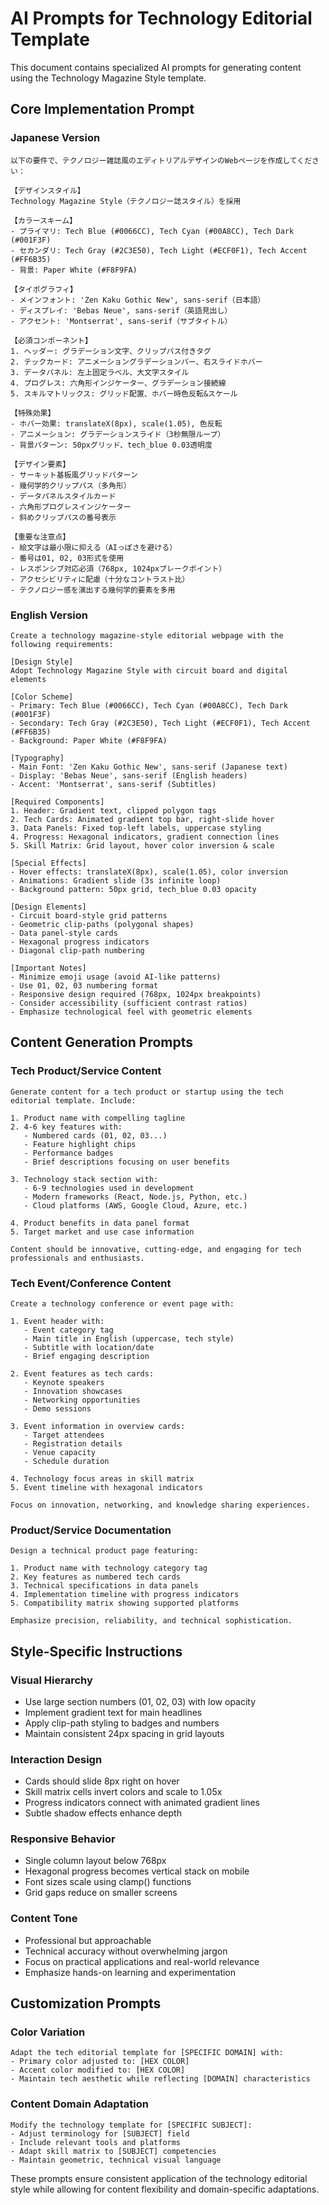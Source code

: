 # AI Prompts for Technology Editorial Template

This document contains specialized AI prompts for generating content using the Technology Magazine Style template.

## Core Implementation Prompt

### Japanese Version

```
以下の要件で、テクノロジー雑誌風のエディトリアルデザインのWebページを作成してください：

【デザインスタイル】
Technology Magazine Style（テクノロジー誌スタイル）を採用

【カラースキーム】
- プライマリ: Tech Blue (#0066CC), Tech Cyan (#00A8CC), Tech Dark (#001F3F)
- セカンダリ: Tech Gray (#2C3E50), Tech Light (#ECF0F1), Tech Accent (#FF6B35)
- 背景: Paper White (#F8F9FA)

【タイポグラフィ】
- メインフォント: 'Zen Kaku Gothic New', sans-serif（日本語）
- ディスプレイ: 'Bebas Neue', sans-serif（英語見出し）
- アクセント: 'Montserrat', sans-serif（サブタイトル）

【必須コンポーネント】
1. ヘッダー: グラデーション文字、クリップパス付きタグ
2. テックカード: アニメーショングラデーションバー、右スライドホバー
3. データパネル: 左上固定ラベル、大文字スタイル
4. プログレス: 六角形インジケーター、グラデーション接続線
5. スキルマトリックス: グリッド配置、ホバー時色反転&スケール

【特殊効果】
- ホバー効果: translateX(8px), scale(1.05), 色反転
- アニメーション: グラデーションスライド（3秒無限ループ）
- 背景パターン: 50pxグリッド、tech_blue 0.03透明度

【デザイン要素】
- サーキット基板風グリッドパターン
- 幾何学的クリップパス（多角形）
- データパネルスタイルカード
- 六角形プログレスインジケーター
- 斜めクリップパスの番号表示

【重要な注意点】
- 絵文字は最小限に抑える（AIっぽさを避ける）
- 番号は01, 02, 03形式を使用
- レスポンシブ対応必須（768px, 1024pxブレークポイント）
- アクセシビリティに配慮（十分なコントラスト比）
- テクノロジー感を演出する幾何学的要素を多用
```

### English Version

```
Create a technology magazine-style editorial webpage with the following requirements:

[Design Style]
Adopt Technology Magazine Style with circuit board and digital elements

[Color Scheme]
- Primary: Tech Blue (#0066CC), Tech Cyan (#00A8CC), Tech Dark (#001F3F)
- Secondary: Tech Gray (#2C3E50), Tech Light (#ECF0F1), Tech Accent (#FF6B35)
- Background: Paper White (#F8F9FA)

[Typography]
- Main Font: 'Zen Kaku Gothic New', sans-serif (Japanese text)
- Display: 'Bebas Neue', sans-serif (English headers)
- Accent: 'Montserrat', sans-serif (Subtitles)

[Required Components]
1. Header: Gradient text, clipped polygon tags
2. Tech Cards: Animated gradient top bar, right-slide hover
3. Data Panels: Fixed top-left labels, uppercase styling
4. Progress: Hexagonal indicators, gradient connection lines
5. Skill Matrix: Grid layout, hover color inversion & scale

[Special Effects]
- Hover effects: translateX(8px), scale(1.05), color inversion
- Animations: Gradient slide (3s infinite loop)
- Background pattern: 50px grid, tech_blue 0.03 opacity

[Design Elements]
- Circuit board-style grid patterns
- Geometric clip-paths (polygonal shapes)
- Data panel-style cards
- Hexagonal progress indicators
- Diagonal clip-path numbering

[Important Notes]
- Minimize emoji usage (avoid AI-like patterns)
- Use 01, 02, 03 numbering format
- Responsive design required (768px, 1024px breakpoints)
- Consider accessibility (sufficient contrast ratios)
- Emphasize technological feel with geometric elements
```

## Content Generation Prompts

### Tech Product/Service Content

```
Generate content for a tech product or startup using the tech editorial template. Include:

1. Product name with compelling tagline
2. 4-6 key features with:
   - Numbered cards (01, 02, 03...)
   - Feature highlight chips
   - Performance badges
   - Brief descriptions focusing on user benefits

3. Technology stack section with:
   - 6-9 technologies used in development
   - Modern frameworks (React, Node.js, Python, etc.)
   - Cloud platforms (AWS, Google Cloud, Azure, etc.)

4. Product benefits in data panel format
5. Target market and use case information

Content should be innovative, cutting-edge, and engaging for tech professionals and enthusiasts.
```

### Tech Event/Conference Content

```
Create a technology conference or event page with:

1. Event header with:
   - Event category tag
   - Main title in English (uppercase, tech style)
   - Subtitle with location/date
   - Brief engaging description

2. Event features as tech cards:
   - Keynote speakers
   - Innovation showcases
   - Networking opportunities
   - Demo sessions

3. Event information in overview cards:
   - Target attendees
   - Registration details
   - Venue capacity
   - Schedule duration

4. Technology focus areas in skill matrix
5. Event timeline with hexagonal indicators

Focus on innovation, networking, and knowledge sharing experiences.
```

### Product/Service Documentation

```
Design a technical product page featuring:

1. Product name with technology category tag
2. Key features as numbered tech cards
3. Technical specifications in data panels
4. Implementation timeline with progress indicators
5. Compatibility matrix showing supported platforms

Emphasize precision, reliability, and technical sophistication.
```

## Style-Specific Instructions

### Visual Hierarchy

- Use large section numbers (01, 02, 03) with low opacity
- Implement gradient text for main headlines
- Apply clip-path styling to badges and numbers
- Maintain consistent 24px spacing in grid layouts

### Interaction Design

- Cards should slide 8px right on hover
- Skill matrix cells invert colors and scale to 1.05x
- Progress indicators connect with animated gradient lines
- Subtle shadow effects enhance depth

### Responsive Behavior

- Single column layout below 768px
- Hexagonal progress becomes vertical stack on mobile
- Font sizes scale using clamp() functions
- Grid gaps reduce on smaller screens

### Content Tone

- Professional but approachable
- Technical accuracy without overwhelming jargon
- Focus on practical applications and real-world relevance
- Emphasize hands-on learning and experimentation

## Customization Prompts

### Color Variation

```
Adapt the tech editorial template for [SPECIFIC DOMAIN] with:
- Primary color adjusted to: [HEX COLOR]
- Accent color modified to: [HEX COLOR]
- Maintain tech aesthetic while reflecting [DOMAIN] characteristics
```

### Content Domain Adaptation

```
Modify the technology template for [SPECIFIC SUBJECT]:
- Adjust terminology for [SUBJECT] field
- Include relevant tools and platforms
- Adapt skill matrix to [SUBJECT] competencies
- Maintain geometric, technical visual language
```

These prompts ensure consistent application of the technology editorial style while allowing for content flexibility and domain-specific adaptations.